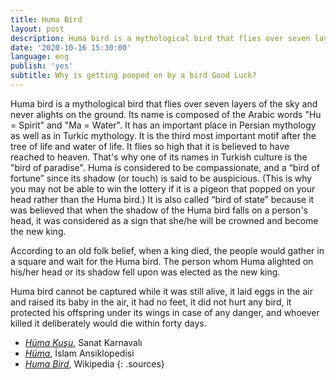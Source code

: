 ```yaml
---
title: Huma Bird
layout: post
description: Huma bird is a mythological bird that flies over seven layers of the sky and never alights on the ground. Its name is composed of the Arabic words "Hu = Spirit" and "Ma = Water".
date: '2020-10-16 15:30:00'
language: eng
publish: 'yes'
subtitle: Why is getting pooped on by a bird Good Luck?
---
```

Huma bird is a mythological bird that flies over seven layers of the sky and never alights on the ground. Its name is composed of the Arabic words "Hu = Spirit" and "Ma = Water". It has an important place in Persian mythology as well as in Turkic mythology.  It is the third most important motif after the tree of life and water of life. It flies so high that it is believed to have reached to heaven. That's why one of its names in Turkish culture is the "bird of paradise". Huma is considered to be compassionate, and a “bird of fortune” since its shadow (or touch) is said to be auspicious. (This is why you may not be able to win the lottery if it is a pigeon that popped on your head rather than the Huma bird.) It is also called “bird of state” because it was believed that when the shadow of the Huma bird falls on a person's head, it was considered as a sign that she/he will be crowned and become the new king.

According to an old folk belief, when a king died, the people would gather in a square and wait for the Huma bird. The person whom Huma alighted on his/her head or its shadow fell upon was elected as the new king.

Huma bird cannot be captured while it was still alive, it laid eggs in the air and raised its baby in the air, it had no feet, it did not hurt any bird, it protected his offspring under its wings in case of any danger, and whoever killed it deliberately would die within forty days.

+ *[Hüma Kuşu](https://www.sanatkarnavali.com/huma-kusu/)*, Sanat Karnavalı
+ *[Hüma](https://islamansiklopedisi.org.tr/huma)*, İslam Ansiklopedisi
+ *[Huma Bird](https://en.wikipedia.org/wiki/Huma_bird)*, Wikipedia
{: .sources}
